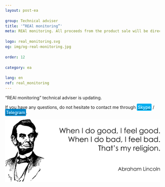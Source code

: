 ```yaml
---
layout: post-ea

group: Technical adviser
title: '“REAl monitoring”'
meta: REAl monitoring. All proceeds from the product sale will be directed to the project development and charity.

logo: real_monitoring.svg
og: img/og-real-monitoring.jpg

order: 12

category: ea

lang: en
ref: real_monitoring
---
```


“REAl monitoring” technical adviser is updating.

If you have any questions, do not hesitate to contact me through <a href="skype:chutkoy89?call" target="_blank"><span style="background-color:#00aff0; color:white; padding:3px; border-radius: 3px">Skype</span></a> / <a href="https://t.me/chutkoy" target="_blank"><span style="background-color:#0088cc; color:white; padding:3px; border-radius: 3px">Telegram</span></a>.

<a data-fancybox="gallery" href="/img/programming/Lincoln.png"><img src="/img/programming/Lincoln.png" alt=""></a>
